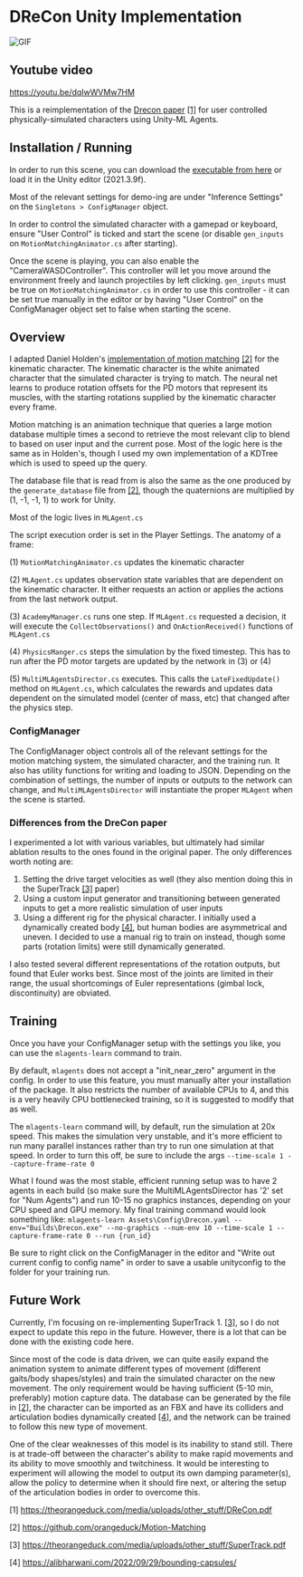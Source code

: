 # DReCon Unity Implementation

![GIF](drecon-short-gif.gif)

## Youtube video

https://youtu.be/dqIwWVMw7HM

This is a reimplementation of the [Drecon paper](https://www.theorangeduck.com/media/uploads/other_stuff/DReCon.pdf) [[1]](#citation1) for user controlled physically-simulated characters using Unity-ML Agents.

## Installation / Running

In order to run this scene, you can download the [executable from here](https://alibharwani.itch.io/drecon-demo-unity) or load it in the Unity editor (2021.3.9f).

Most of the relevant settings for demo-ing are under "Inference Settings" on the `Singletons > ConfigManager` object. 

In order to control the simulated character with a gamepad or keyboard, ensure "User Control" is ticked and start the scene (or disable `gen_inputs` on `MotionMatchingAnimator.cs` after starting). 

Once the scene is playing, you can also enable the "CameraWASDController". This controller will let you move around the environment freely and launch projectiles by left clicking. `gen_inputs` must be true on `MotionMatchingAnimator.cs` in order to use this controller - it can be set true manually in the editor or by having "User Control" on the ConfigManager object set to false when starting the scene.


## Overview 
I adapted Daniel Holden's [implementation of motion matching](https://github.com/orangeduck/Motion-Matching)  [[2]](#citation2) for the kinematic character. The kinematic character is the white animated character that the simulated character is trying to match. The neural net learns to produce rotation offsets for the PD motors that represent its muscles, with the starting rotations supplied by the kinematic character every frame. 

Motion matching is an animation technique that queries a large motion database multiple times a second to retrieve the most relevant clip to blend to based on user input and the current pose. Most of the logic here is the same as in Holden's, though I used my own implementation of a KDTree which is used to speed up the query. 

The database file that is read from is also the same as the one produced by the `generate_database` file from  [[2]](#citation2), though the quaternions are multiplied by (1, -1, -1, 1) to work for Unity.
 
Most of the logic lives in `MLAgent.cs`

The script execution order is set in the Player Settings. The anatomy of a frame:

(1) `MotionMatchingAnimator.cs` updates the kinematic character

(2) `MLAgent.cs` updates observation state variables that are dependent on the kinematic character. It either requests an action or applies the actions from the last network output. 

(3) `AcademyManager.cs` runs one step. If `MLAgent.cs` requested a decision, it will execute the `CollectObservations()` and `OnActionReceived()`  functions of `MLAgent.cs`

(4) `PhysicsManger.cs` steps the simulation by the fixed timestep. This has to run after the PD motor targets are updated by the network in (3) or (4) 

(5) `MultiMLAgentsDirector.cs` executes. This calls the `LateFixedUpdate()` method on `MLAgent.cs`, which calculates the rewards and updates data dependent on the simulated model (center of mass, etc) that changed after the physics step. 

### ConfigManager
The ConfigManager object controls all of the relevant settings for the motion matching system, the simulated character, and the training run. It also has utility functions for writing and loading to JSON. Depending on the combination of settings, the number of inputs or outputs to the network can change, and `MultiMLAgentsDirector` will instantiate the proper `MLAgent` when the scene is started. 

### Differences from the DreCon paper
I experimented a lot with various variables, but ultimately had similar ablation results to the ones found in the original paper. The only differences worth noting are: 
1) Setting the drive target velocities as well (they also mention doing this in the SuperTrack [[3]](#citation3) paper) 
2) Using a custom input generator and transitioning between generated inputs to get a more realistic simulation of user inputs
3) Using a different rig for the physical character. I initially used a dynamically created body [[4]](#citation4), but human bodies are asymmetrical and uneven. I decided to use a manual rig to train on instead, though some parts (rotation limits) were still dynamically generated. 

I also tested several different representations of the rotation outputs, but found that Euler works best. Since most of the joints are limited in their range, the usual shortcomings of Euler representations (gimbal lock, discontinuity) are obviated.
## Training 

Once you have your ConfigManager setup with the settings you like, you can use the `mlagents-learn` command to train.

By default, `mlagents` does not accept a "init_near_zero" argument in the config. In order to use this feature, you must manually alter your installation of the package. It also restricts the number of available CPUs to 4, and this is a very heavily CPU bottlenecked training, so it is suggested to modify that as well.

The `mlagents-learn` command will, by default, run the simulation at 20x speed. This makes the simulation very unstable, and it's more efficient to run many parallel instances rather than try to run one simulation at that speed. In order to turn this off, be sure to include the args `--time-scale 1 --capture-frame-rate 0`

What I found was the most stable, efficient running setup was to have 2 agents in each build (so make sure the MultiMLAgentsDirector has '2' set for "Num Agents") and run 10-15 no graphics instances, depending on your CPU speed and GPU memory. My final training command would look something like: 
`mlagents-learn Assets\Config\Drecon.yaml --env="Builds\Drecon.exe" --no-graphics --num-env 10 --time-scale 1 --capture-frame-rate 0 --run {run_id}`

Be sure to right click on the ConfigManager in the editor and "Write out current config to config name" in order to save a usable unityconfig to the folder for your training run.

## Future Work

Currently, I'm focusing on re-implementing SuperTrack 1.  [[3]](#citation3), so I do not expect to update this repo in the future. However, there is a lot that can be done with the existing code here. 

Since most of the code is data driven, we can quite easily expand the animation system to animate different types of movement (different gaits/body shapes/styles) and train the simulated character on the new movement. The only requirement would be having sufficient (5-10 min, preferably) motion capture data. The database can be generated by the file in [[2]](#citation2), the character can be imported as an FBX and have its colliders and articulation bodies dynamically created [[4]](#citation4), and the network can be trained to follow this new type of movement. 

One of the clear weaknesses of this model is its inability to stand still. There is at trade-off between the character's ability to make rapid movements and its ability to move smoothly and twitchiness. It would be interesting to experiment will allowing the model to output its own damping parameter(s), allow the policy to determine when it should fire next, or altering the setup of the articulation bodies in order to overcome this.

<a id="citation1"></a>[1]  https://theorangeduck.com/media/uploads/other_stuff/DReCon.pdf

<a id="citation2"></a>[2] https://github.com/orangeduck/Motion-Matching

<a id="citation3"></a>[3] https://theorangeduck.com/media/uploads/other_stuff/SuperTrack.pdf

<a id="citation4"></a>[4] https://alibharwani.com/2022/09/29/bounding-capsules/
